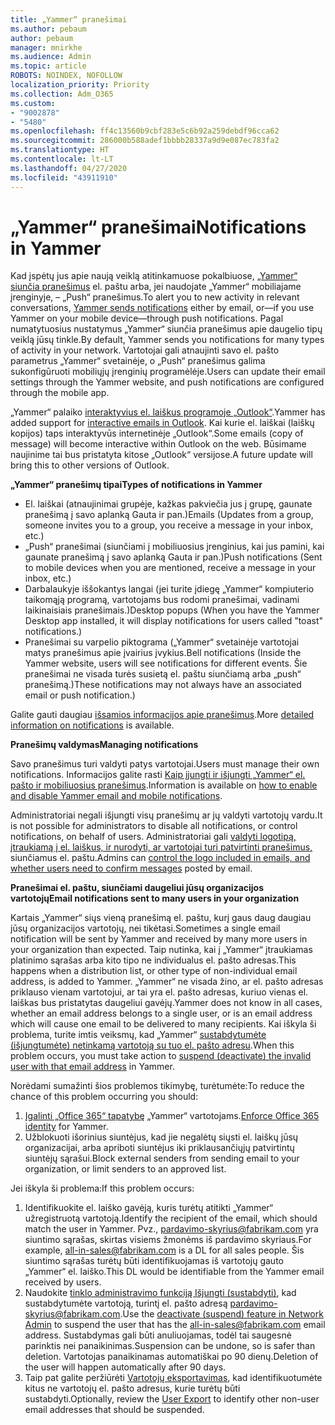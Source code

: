 ```yaml
---
title: „Yammer“ pranešimai
ms.author: pebaum
author: pebaum
manager: mnirkhe
ms.audience: Admin
ms.topic: article
ROBOTS: NOINDEX, NOFOLLOW
localization_priority: Priority
ms.collection: Adm_O365
ms.custom:
- "9002878"
- "5480"
ms.openlocfilehash: ff4c13560b9cbf283e5c6b92a259debdf96cca62
ms.sourcegitcommit: 286000b588adef1bbbb28337a9d9e087ec783fa2
ms.translationtype: HT
ms.contentlocale: lt-LT
ms.lasthandoff: 04/27/2020
ms.locfileid: "43911910"
---
```

# <a name="notifications-in-yammer"></a><span data-ttu-id="d0cf5-102">„Yammer“ pranešimai</span><span class="sxs-lookup"><span data-stu-id="d0cf5-102">Notifications in Yammer</span></span>

<span data-ttu-id="d0cf5-103">Kad įspėtų jus apie naują veiklą atitinkamuose pokalbiuose, [„Yammer“ siunčia pranešimus](https://support.microsoft.com/en-gb/office/enable-or-disable-yammer-email-and-phone-notifications-93e530e0-189f-4768-8f28-7683d48cc996) el. paštu arba, jei naudojate „Yammer“ mobiliajame įrenginyje, – „Push“ pranešimus.</span><span class="sxs-lookup"><span data-stu-id="d0cf5-103">To alert you to new activity in relevant conversations, [Yammer sends notifications](https://support.microsoft.com/en-gb/office/enable-or-disable-yammer-email-and-phone-notifications-93e530e0-189f-4768-8f28-7683d48cc996) either by email, or—if you use Yammer on your mobile device—through push notifications.</span></span> <span data-ttu-id="d0cf5-104">Pagal numatytuosius nustatymus „Yammer“ siunčia pranešimus apie daugelio tipų veiklą jūsų tinkle.</span><span class="sxs-lookup"><span data-stu-id="d0cf5-104">By default, Yammer sends you notifications for many types of activity in your network.</span></span> <span data-ttu-id="d0cf5-105">Vartotojai gali atnaujinti savo el. pašto parametrus „Yammer“ svetainėje, o „Push“ pranešimus galima sukonfigūruoti mobiliųjų įrenginių programėlėje.</span><span class="sxs-lookup"><span data-stu-id="d0cf5-105">Users can update their email settings through the Yammer website, and push notifications are configured through the mobile app.</span></span> 

<span data-ttu-id="d0cf5-106">„Yammer“ palaiko [interaktyvius el. laiškus programoje „Outlook“](https://techcommunity.microsoft.com/t5/outlook-blog/interactive-yammer-emails-in-outlook-on-the-web-are-here/ba-p/1209420).</span><span class="sxs-lookup"><span data-stu-id="d0cf5-106">Yammer has added support for [interactive emails in Outlook](https://techcommunity.microsoft.com/t5/outlook-blog/interactive-yammer-emails-in-outlook-on-the-web-are-here/ba-p/1209420).</span></span> <span data-ttu-id="d0cf5-107">Kai kurie el. laiškai (laiškų kopijos) taps interaktyvūs internetinėje „Outlook“.</span><span class="sxs-lookup"><span data-stu-id="d0cf5-107">Some emails (copy of message) will become interactive within Outlook on the web.</span></span> <span data-ttu-id="d0cf5-108">Būsimame naujinime tai bus pristatyta kitose „Outlook“ versijose.</span><span class="sxs-lookup"><span data-stu-id="d0cf5-108">A future update will bring this to other versions of Outlook.</span></span>

<span data-ttu-id="d0cf5-109">**„Yammer“ pranešimų tipai**</span><span class="sxs-lookup"><span data-stu-id="d0cf5-109">**Types of notifications in Yammer**</span></span>

- <span data-ttu-id="d0cf5-110">El. laiškai (atnaujinimai grupėje, kažkas pakviečia jus į grupę, gaunate pranešimą į savo aplanką Gauta ir pan.)</span><span class="sxs-lookup"><span data-stu-id="d0cf5-110">Emails (Updates from a group, someone invites you to a group, you receive a message in your inbox, etc.)</span></span>
- <span data-ttu-id="d0cf5-111">„Push“ pranešimai (siunčiami į mobiliuosius įrenginius, kai jus pamini, kai gaunate pranešimą į savo aplanką Gauta ir pan.)</span><span class="sxs-lookup"><span data-stu-id="d0cf5-111">Push notifications (Sent to mobile devices when you are mentioned, receive a message in your inbox, etc.)</span></span>
- <span data-ttu-id="d0cf5-112">Darbalaukyje iššokantys langai (jei turite įdiegę „Yammer“ kompiuterio taikomąją programą, vartotojams bus rodomi pranešimai, vadinami laikinaisiais pranešimais.)</span><span class="sxs-lookup"><span data-stu-id="d0cf5-112">Desktop popups (When you have the Yammer Desktop app installed, it will display notifications for users called "toast" notifications.)</span></span>
- <span data-ttu-id="d0cf5-113">Pranešimai su varpelio piktograma („Yammer“ svetainėje vartotojai matys pranešimus apie įvairius įvykius.</span><span class="sxs-lookup"><span data-stu-id="d0cf5-113">Bell notifications (Inside the Yammer website, users will see notifications for different events.</span></span> <span data-ttu-id="d0cf5-114">Šie pranešimai ne visada turės susietą el. paštu siunčiamą arba „push“ pranešimą.)</span><span class="sxs-lookup"><span data-stu-id="d0cf5-114">These notifications may not always have an associated email or push notification.)</span></span>

<span data-ttu-id="d0cf5-115">Galite gauti daugiau [išsamios informacijos apie pranešimus](https://support.microsoft.com/en-gb/office/enable-or-disable-yammer-email-and-phone-notifications-93e530e0-189f-4768-8f28-7683d48cc996).</span><span class="sxs-lookup"><span data-stu-id="d0cf5-115">More [detailed information on notifications](https://support.microsoft.com/en-gb/office/enable-or-disable-yammer-email-and-phone-notifications-93e530e0-189f-4768-8f28-7683d48cc996) is available.</span></span>

<span data-ttu-id="d0cf5-116">**Pranešimų valdymas**</span><span class="sxs-lookup"><span data-stu-id="d0cf5-116">**Managing notifications**</span></span>

<span data-ttu-id="d0cf5-117">Savo pranešimus turi valdyti patys vartotojai.</span><span class="sxs-lookup"><span data-stu-id="d0cf5-117">Users must manage their own notifications.</span></span> <span data-ttu-id="d0cf5-118">Informacijos galite rasti [Kaip įjungti ir išjungti „Yammer“ el. pašto ir mobiliuosius pranešimus](https://support.microsoft.com/en-gb/office/enable-or-disable-yammer-email-and-phone-notifications-93e530e0-189f-4768-8f28-7683d48cc996).</span><span class="sxs-lookup"><span data-stu-id="d0cf5-118">Information is available on [how to enable and disable Yammer email and mobile notifications](https://support.microsoft.com/en-gb/office/enable-or-disable-yammer-email-and-phone-notifications-93e530e0-189f-4768-8f28-7683d48cc996).</span></span> 

<span data-ttu-id="d0cf5-119">Administratoriai negali išjungti visų pranešimų ar jų valdyti vartotojų vardu.</span><span class="sxs-lookup"><span data-stu-id="d0cf5-119">It is not possible for administrators to disable all notifications, or control notifications, on behalf of users.</span></span> <span data-ttu-id="d0cf5-120">Administratoriai gali [valdyti logotipą, įtraukiamą į el. laiškus, ir nurodyti, ar vartotojai turi patvirtinti pranešimus,](https://docs.microsoft.com/yammer/configure-your-yammer-network/configure-email-and-yammer) siunčiamus el. paštu.</span><span class="sxs-lookup"><span data-stu-id="d0cf5-120">Admins can [control the logo included in emails, and whether users need to confirm messages](https://docs.microsoft.com/yammer/configure-your-yammer-network/configure-email-and-yammer) posted by email.</span></span>

<span data-ttu-id="d0cf5-121">**Pranešimai el. paštu, siunčiami daugeliui jūsų organizacijos vartotojų**</span><span class="sxs-lookup"><span data-stu-id="d0cf5-121">**Email notifications sent to many users in your organization**</span></span>

<span data-ttu-id="d0cf5-122">Kartais „Yammer“ siųs vieną pranešimą el. paštu, kurį gaus daug daugiau jūsų organizacijos vartotojų, nei tikėtasi.</span><span class="sxs-lookup"><span data-stu-id="d0cf5-122">Sometimes a single email notification will be sent by Yammer and received by many more users in your organization than expected.</span></span> <span data-ttu-id="d0cf5-123">Taip nutinka, kai į „Yammer“ įtraukiamas platinimo sąrašas arba kito tipo ne individualus el. pašto adresas.</span><span class="sxs-lookup"><span data-stu-id="d0cf5-123">This happens when a distribution list, or other type of non-individual email address, is added to Yammer.</span></span> <span data-ttu-id="d0cf5-124">„Yammer“ ne visada žino, ar el. pašto adresas priklauso vienam vartotojui, ar tai yra el. pašto adresas, kuriuo vienas el. laiškas bus pristatytas daugeliui gavėjų.</span><span class="sxs-lookup"><span data-stu-id="d0cf5-124">Yammer does not know in all cases, whether an email address belongs to a single user, or is an email address which will cause one email to be delivered to many recipients.</span></span> <span data-ttu-id="d0cf5-125">Kai iškyla ši problema, turite imtis veiksmų, kad „Yammer“ [sustabdytumėte (išjungtumėte) netinkamą vartotoją su tuo el. pašto adresu](https://docs.microsoft.com/yammer/manage-yammer-users/add-block-or-remove-users#remove-users).</span><span class="sxs-lookup"><span data-stu-id="d0cf5-125">When this problem occurs, you must take action to [suspend (deactivate) the invalid user with that email address](https://docs.microsoft.com/yammer/manage-yammer-users/add-block-or-remove-users#remove-users) in Yammer.</span></span> 

<span data-ttu-id="d0cf5-126">Norėdami sumažinti šios problemos tikimybę, turėtumėte:</span><span class="sxs-lookup"><span data-stu-id="d0cf5-126">To reduce the chance of this problem occurring you should:</span></span>

1. <span data-ttu-id="d0cf5-127">[Įgalinti „Office 365“ tapatybę](https://docs.microsoft.com/yammer/configure-your-yammer-network/enforce-office-365-identity) „Yammer“ vartotojams.</span><span class="sxs-lookup"><span data-stu-id="d0cf5-127">[Enforce Office 365 identity](https://docs.microsoft.com/yammer/configure-your-yammer-network/enforce-office-365-identity) for Yammer.</span></span>
2. <span data-ttu-id="d0cf5-128">Užblokuoti išorinius siuntėjus, kad jie negalėtų siųsti el. laiškų jūsų organizacijai, arba apriboti siuntėjus iki priklausančiųjų patvirtintų siuntėjų sąrašui.</span><span class="sxs-lookup"><span data-stu-id="d0cf5-128">Block external senders from sending email to your organization, or limit senders to an approved list.</span></span>

<span data-ttu-id="d0cf5-129">Jei iškyla ši problema:</span><span class="sxs-lookup"><span data-stu-id="d0cf5-129">If this problem occurs:</span></span>

1. <span data-ttu-id="d0cf5-130">Identifikuokite el. laiško gavėją, kuris turėtų atitikti „Yammer“ užregistruotą vartotoją.</span><span class="sxs-lookup"><span data-stu-id="d0cf5-130">Identify the recipient of the email, which should match the user in Yammer.</span></span> <span data-ttu-id="d0cf5-131">Pvz., pardavimo-skyrius@fabrikam.com yra siuntimo sąrašas, skirtas visiems žmonėms iš pardavimo skyriaus.</span><span class="sxs-lookup"><span data-stu-id="d0cf5-131">For example, all-in-sales@fabrikam.com is a DL for all sales people.</span></span> <span data-ttu-id="d0cf5-132">Šis siuntimo sąrašas turėtų būti identifikuojamas iš vartotojų gauto „Yammer“ el. laiško.</span><span class="sxs-lookup"><span data-stu-id="d0cf5-132">This DL would be identifiable from the Yammer email received by users.</span></span>
2. <span data-ttu-id="d0cf5-133">Naudokite [tinklo administravimo funkciją Išjungti (sustabdyti)](https://docs.microsoft.com/yammer/manage-yammer-users/add-block-or-remove-users#remove-users), kad sustabdytumėte vartotoją, turintį el. pašto adresą pardavimo-skyrius@fabrikam.com.</span><span class="sxs-lookup"><span data-stu-id="d0cf5-133">Use the [deactivate (suspend) feature in Network Admin](https://docs.microsoft.com/yammer/manage-yammer-users/add-block-or-remove-users#remove-users) to suspend the user that has the all-in-sales@fabrikam.com email address.</span></span> <span data-ttu-id="d0cf5-134">Sustabdymas gali būti anuliuojamas, todėl tai saugesnė parinktis nei panaikinimas.</span><span class="sxs-lookup"><span data-stu-id="d0cf5-134">Suspension can be undone, so is safer than deletion.</span></span> <span data-ttu-id="d0cf5-135">Vartotojas panaikinamas automatiškai po 90 dienų.</span><span class="sxs-lookup"><span data-stu-id="d0cf5-135">Deletion of the user will happen automatically after 90 days.</span></span>
3. <span data-ttu-id="d0cf5-136">Taip pat galite peržiūrėti [Vartotojų eksportavimas](https://docs.microsoft.com/yammer/manage-security-and-compliance/export-yammer-enterprise-data#ExportUsers), kad identifikuotumėte kitus ne vartotojų el. pašto adresus, kurie turėtų būti sustabdyti.</span><span class="sxs-lookup"><span data-stu-id="d0cf5-136">Optionally, review the [User Export](https://docs.microsoft.com/yammer/manage-security-and-compliance/export-yammer-enterprise-data#ExportUsers) to identify other non-user email addresses that should be suspended.</span></span>
